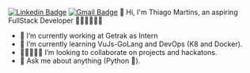  [![Linkedin Badge](https://img.shields.io/badge/-LinkedIn-blue?style=flat-square&logo=Linkedin&&target=_blanklogoColor=white&link=https://www.linkedin.com/in/thiago-martins-devsec/)](https://www.linkedin.com/in/thiago-martins-devsec/)
[![Gmail Badge](https://img.shields.io/badge/-Gmail-c14438?style=flat-square&logo=Gmail&logoColor=white&link=mailto:veslima3@gmail.com.br)](mailto:thiagom.devsec@gmail.com)
👋 Hi, I'm Thiago Martins, an aspiring FullStack Developer 👨🏿‍💻🇧🇷:snake:
- 🔭 I’m currently working at Getrak as Intern
- 🌱 I’m currently learning VuJs-GoLang and DevOps (K8 and Docker).
- 👩🏿‍🤝‍👩🏻 I’m looking to collaborate on projects and hackatons.
- 💬 Ask me about anything (Python :snake:).
